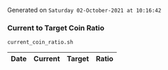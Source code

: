 Generated on `Saturday 02-October-2021 at 10:16:42`

### Current to Target Coin Ratio
`current_coin_ratio.sh`

Date|Current|Target|Ratio
---|---|---|---
